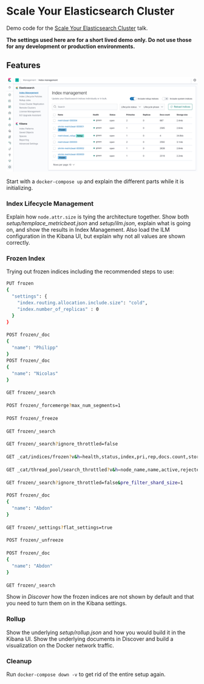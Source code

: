 # Scale Your Elasticsearch Cluster

Demo code for the [Scale Your Elasticsearch Cluster](https://speakerdeck.com/xeraa/scale-your-elasticsearch-cluster) talk.

**The settings used here are for a short lived demo only. Do not use those for any development or production environments.**


## Features

![](example.png)

Start with a `docker-compose up` and explain the different parts while it is initializing.


### Index Lifecycle Management

Explain how `node.attr.size` is tying the architecture together. Show both *setup/templace_metricbeat.json* and *setup/ilm.json*, explain what is going on, and show the results in Index Management. Also load the ILM configuration in the Kibana UI, but explain why not all values are shown correctly.


### Frozen Index

Trying out frozen indices including the recommended steps to use:

```bash
PUT frozen
{
  "settings": {
    "index.routing.allocation.include.size": "cold",
    "index.number_of_replicas" : 0
  }
}

POST frozen/_doc
{
  "name": "Philipp"
}
POST frozen/_doc
{
  "name": "Nicolas"
}

GET frozen/_search

POST frozen/_forcemerge?max_num_segments=1

POST frozen/_freeze

GET frozen/_search

GET frozen/_search?ignore_throttled=false

GET _cat/indices/frozen?v&h=health,status,index,pri,rep,docs.count,store.size

GET _cat/thread_pool/search_throttled?v&h=node_name,name,active,rejected,queue,completed&s=node_name

GET frozen/_search?ignore_throttled=false&pre_filter_shard_size=1

POST frozen/_doc
{
  "name": "Abdon"
}

GET frozen/_settings?flat_settings=true

POST frozen/_unfreeze

POST frozen/_doc
{
  "name": "Abdon"
}

GET frozen/_search
```

Show in *Discover* how the frozen indices are not shown by default and that you need to turn them on in the Kibana settings.


### Rollup

Show the underlying *setup/rollup.json* and how you would build it in the Kibana UI. Show the underlying documents in Discover and build a visualization on the Docker network traffic.


### Cleanup

Run `docker-compose down -v` to get rid of the entire setup again.
